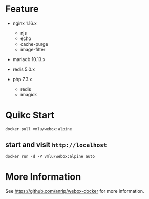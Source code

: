 # Feature

-   nginx    1.16.x

    -   njs
    -   echo
    -   cache-purge
    -   image-filter

-   mariadb  10.13.x

-   redis    5.0.x

-   php      7.3.x

    -   redis
    -   imagick

# Quikc Start

```shell
docker pull vmlu/webox:alpine
```

## start and visit `http://localhost`

```shell
docker run -d -P vmlu/webox:alpine auto
```

# More Information

See https://github.com/anrip/webox-docker for more information.
